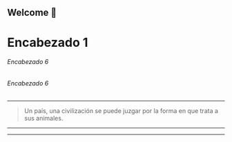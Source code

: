 ## Welcome 🤘
# Encabezado 1
###### Encabezado 6
###### Encabezado 6
---
> Un país, una civilización se puede juzgar por la forma en que trata a sus animales.
---
---
<!--
**karensof27/karensof27** is a ✨ _special_ ✨ repository because its `README.md` (this file) appears on your GitHub profile.

Here are some ideas to get you started:

- 🔭 I’m currently working on ...
- 🌱 I’m currently learning ...
- 👯 I’m looking to collaborate on ...
- 🤔 I’m looking for help with ...
- 💬 Ask me about ...
- 📫 How to reach me: ...
- 😄 Pronouns: ...
- ⚡ Fun fact: ...
-->
